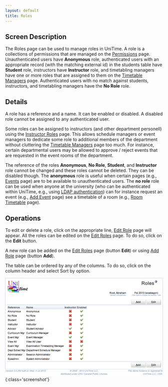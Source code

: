 ```yaml
---
layout: default
title: Roles
---
```



## Screen Description

The Roles page can be used to manage roles in UniTime. A role is a collections of permissions that are managed on the [Permissions](permissions) page. Unauthenticated users have **Anonymous** role, authenticated users with an appropriate record (with the matching external id) in the students table have **Student** role, instructors have **Instructor** role, and timetabling managers have one or more roles that are assigned to them on the [Timetable Managers](timetable-managers) page. Authenticated users with no match against students, instructors, and timetabling managers have the **No Role** role.

## Details

A role has a reference and a name. It can be enabled or disabled. A disabled role cannot be assigned to any authenticated user.

Some roles can be assigned to instructors (and other department personell) using the [Instructor Roles](instructor-roles) page. This allows schedule managers or event managers to dedicate some role to additional members of the department without cluttering the [Timetable Managers](timetable-managers) page too much. For instance, certain departmental users may be allowed to approve / reject events that are requested in the event rooms of the department.

The reference of the roles **Anonymous**, **No Role**, **Student**, and **Instructor** role cannot be changed and these roles cannot be deleted. They can be disabled though. The **anonymous** role is useful when certain pages (e.g., [Events](events) page) are to be available to unauthenticated users. The **no role** role can be used when anyone at the university (who can be authenticated within UniTime, e.g., using [LDAP authentication](LDAP)) can for instance request an event (e.g., [Add Event](add-event) page) see a timetable of a room (e.g., [Room Timetable](room-timetable) page).

## Operations

To edit or delete a role, click on the appropriate line, [Edit Role](edit-role) page will appear. All the roles can be edited on the [Edit Roles](edit-roles) page. To do so, click on the **Edit** button.

A new role can be added on the [Edit Roles](edit-roles) page (button **Edit**) or using [Add Role](add-role) page (button **Add**).

The table can be ordered by any of the columns. To do so, click on the column header and select Sort by <column name> option.


![Roles](images/roles-1.png){:class='screenshot'}
